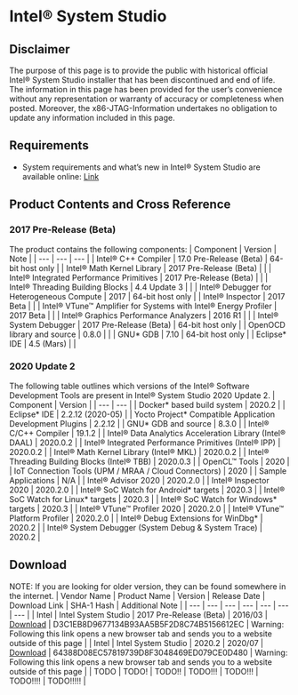 # Intel® System Studio

## Disclaimer
The purpose of this page is to provide the public with historical official Intel® System Studio installer that has been discontinued and end of life.
The information in this page has been provided for the user’s convenience without any representation or warranty of accuracy or completeness when posted. Moreover, the x86-JTAG-Information undertakes no obligation to update any information included in this page.

## Requirements
* System requirements and what’s new in Intel® System Studio are available online: [Link](https://software.intel.com/en-us/articles/intel-system-studio-release-notes-whats-new)

## Product Contents and Cross Reference
### 2017 Pre-Release (Beta)
The product contains the following components:
| Component | Version | Note |
| --- | --- | --- |
| Intel® C++ Compiler | 17.0 Pre-Release (Beta) | 64-bit host only |
| Intel® Math Kernel Library | 2017 Pre-Release (Beta) | |
| Intel® Integrated Performance Primitives | 2017 Pre-Release (Beta) | |
| Intel® Threading Building Blocks | 4.4 Update 3 | |
| Intel® Debugger for Heterogeneous Compute | 2017 | 64-bit host only |
| Intel® Inspector | 2017 Beta | | 
| Intel® VTune™ Amplifier for Systems with Intel® Energy Profiler | 2017 Beta | |
| Intel® Graphics Performance Analyzers | 2016 R1 | |
| Intel® System Debugger | 2017 Pre-Release (Beta) | 64-bit host only | 
| OpenOCD library and source | 0.8.0 | |
| GNU* GDB | 7.10 | 64-bit host only |
| Eclipse* IDE | 4.5 (Mars) | |
### 2020 Update 2
The following table outlines which versions of the Intel® Software Development Tools are present in Intel® System Studio 2020 Update 2.
| Component | Version |
| --- | --- |
| Docker* based build system | 2020.2 |
| Eclipse* IDE | 2.2.12 (2020-05) |
| Yocto Project* Compatible Application Development Plugins | 2.2.12 |
| GNU* GDB and source | 8.3.0 |
| Intel® C/C++ Compiler | 19.1.2 |
| Intel® Data Analytics Acceleration Library (Intel® DAAL) | 2020.0.2 |
| Intel® Integrated Performance Primitives (Intel® IPP) | 2020.0.2 |
| Intel® Math Kernel Library (Intel® MKL) | 2020.0.2 |
| Intel® Threading Building Blocks (Intel® TBB) | 2020.0.3 |
| OpenCL™ Tools | 2020 |
| IoT Connection Tools (UPM / MRAA / Cloud Connectors) | 2020 |
| Sample Applications | N/A |
| Intel® Advisor 2020 | 2020.2.0 |
| Intel® Inspector 2020 | 2020.2.0 |
| Intel® SoC Watch for Android* targets | 2020.3 |
| Intel® SoC Watch for Linux* targets | 2020.3 |
| Intel® SoC Watch for Windows* targets | 2020.3 |
| Intel® VTune™ Profiler 2020 | 2020.2.0 |
| Intel® VTune™ Platform Profiler | 2020.2.0 |
| Intel® Debug Extensions for WinDbg* | 2020.2 |
| Intel® System Debugger (System Debug & System Trace) | 2020.2 |

## Download
NOTE: If you are looking for older version, they can be found somewhere in the internet.
| Vendor Name | Product Name | Version | Release Date | Download Link | SHA-1 Hash | Additional Note |
| --- | --- | --- | --- | --- | --- | --- |
| Intel | Intel System Studio | 2017 Pre-Release (Beta) | 2016/03 | [Download](https://drive.google.com/file/d/13xtTJEnf6FXxhpE9Ldsn9wNZhctiH_2g/view) | D3C1EB8D9677134B93AA5B5F2D8C74B5156612EC | Warning: Following this link opens a new browser tab and sends you to a website outside of this page |
| Intel | Intel System Studio | 2020.2 | 2020/07 | [Download](https://drive.google.com/file/d/15FPSfGDui_rlZNDiK7P2T7Z6pZsZnr8J/view) | 64388D08EC57819739D8F3048469ED079CE0D480 | Warning: Following this link opens a new browser tab and sends you to a website outside of this page |
| TODO | TODO! | TODO!! | TODO!!! | TODO!!! | TODO!!!! | TODO!!!!! |
